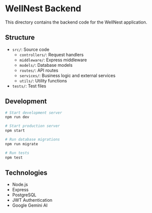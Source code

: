 # WellNest Backend

This directory contains the backend code for the WellNest application.

## Structure

- `src/`: Source code
  - `controllers/`: Request handlers
  - `middleware/`: Express middleware
  - `models/`: Database models
  - `routes/`: API routes
  - `services/`: Business logic and external services
  - `utils/`: Utility functions
- `tests/`: Test files

## Development

```bash
# Start development server
npm run dev

# Start production server
npm start

# Run database migrations
npm run migrate

# Run tests
npm test
```

## Technologies

- Node.js
- Express
- PostgreSQL
- JWT Authentication
- Google Gemini AI